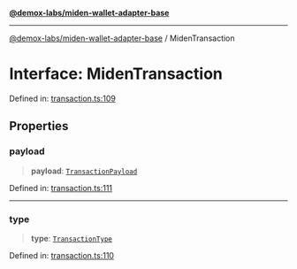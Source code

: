 [**@demox-labs/miden-wallet-adapter-base**](../README.md)

***

[@demox-labs/miden-wallet-adapter-base](../globals.md) / MidenTransaction

# Interface: MidenTransaction

Defined in: [transaction.ts:109](https://github.com/demox-labs/miden-wallet-adapter/blob/4e4ca8998b01f40befb8850757ab37009c071cf2/packages/core/base/transaction.ts#L109)

## Properties

### payload

> **payload**: [`TransactionPayload`](../type-aliases/TransactionPayload.md)

Defined in: [transaction.ts:111](https://github.com/demox-labs/miden-wallet-adapter/blob/4e4ca8998b01f40befb8850757ab37009c071cf2/packages/core/base/transaction.ts#L111)

***

### type

> **type**: [`TransactionType`](../enumerations/TransactionType.md)

Defined in: [transaction.ts:110](https://github.com/demox-labs/miden-wallet-adapter/blob/4e4ca8998b01f40befb8850757ab37009c071cf2/packages/core/base/transaction.ts#L110)
